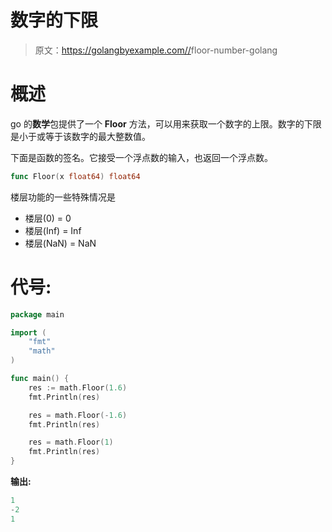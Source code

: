 # 数字的下限

> 原文：<https://golangbyexample.com//>floor-number-golang

# **概述**

go 的**数学**包提供了一个 **Floor** 方法，可以用来获取一个数字的上限。数字的下限是小于或等于该数字的最大整数值。

下面是函数的签名。它接受一个浮点数的输入，也返回一个浮点数。

```go
func Floor(x float64) float64
```

楼层功能的一些特殊情况是

*   楼层(0) = 0
*   楼层(Inf) = Inf
*   楼层(NaN) = NaN

# **代号:**

```go
package main

import (
    "fmt"
    "math"
)

func main() {
    res := math.Floor(1.6)
    fmt.Println(res)

    res = math.Floor(-1.6)
	fmt.Println(res)

    res = math.Floor(1)
    fmt.Println(res)
}
```

**输出:**

```go
1
-2
1
```